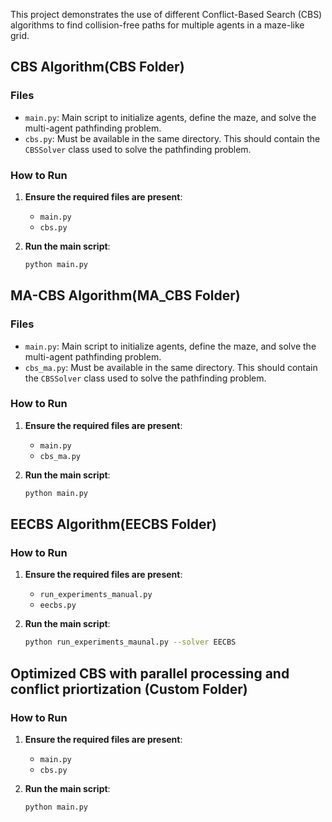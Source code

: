 This project demonstrates the use of different Conflict-Based Search (CBS) algorithms to find collision-free paths for multiple agents in a maze-like grid.

## CBS Algorithm(CBS Folder)


### Files

- `main.py`: Main script to initialize agents, define the maze, and solve the multi-agent pathfinding problem.
- `cbs.py`: Must be available in the same directory. This should contain the `CBSSolver` class used to solve the pathfinding problem.

### How to Run

1. **Ensure the required files are present**:
    - `main.py`
    - `cbs.py` 

2. **Run the main script**:
    ```bash
    python main.py
    ```
## MA-CBS Algorithm(MA_CBS Folder)   

### Files

- `main.py`: Main script to initialize agents, define the maze, and solve the multi-agent pathfinding problem.
- `cbs_ma.py`: Must be available in the same directory. This should contain the `CBSSolver` class used to solve the pathfinding problem.

### How to Run

1. **Ensure the required files are present**:
    - `main.py`
    - `cbs_ma.py` 

2. **Run the main script**:
    ```bash
    python main.py
    ```

## EECBS Algorithm(EECBS Folder)

### How to Run

1. **Ensure the required files are present**:
    - `run_experiments_manual.py`
    - `eecbs.py` 

2. **Run the main script**:
    ```bash
    python run_experiments_maunal.py --solver EECBS
    ```

## Optimized CBS with parallel processing and conflict priortization (Custom Folder)

### How to Run

1. **Ensure the required files are present**:
    - `main.py`
    - `cbs.py` 

2. **Run the main script**:
    ```bash
    python main.py
    ```





